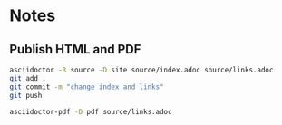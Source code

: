 # Notes

## Publish HTML and PDF

```sh
asciidoctor -R source -D site source/index.adoc source/links.adoc
git add .
git commit -m "change index and links"
git push
```

```sh
asciidoctor-pdf -D pdf source/links.adoc
```
